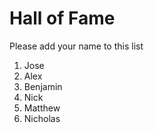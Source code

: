 # Hall of Fame
Please add your name to this list

1. Jose
2. Alex
3. Benjamin
4. Nick
5. Matthew
6. Nicholas

